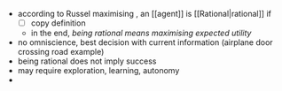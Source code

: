 - according to Russel maximising , an [[agent]] is [[Rational|rational]] if 
	- [ ] copy definition
	- in the end, *being rational means maximising expected utility*
- no omniscience, best decision with current information (airplane door crossing road example)
- being rational does not imply success
- may require exploration, learning, autonomy
- 